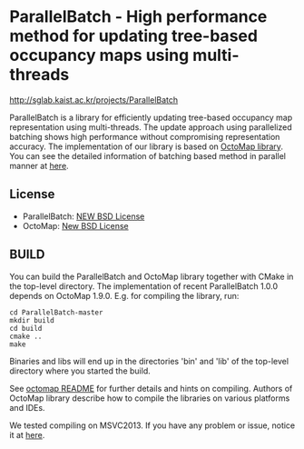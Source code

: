 ParallelBatch - High performance method for updating tree-based occupancy maps using multi-threads
================================================================================

http://sglab.kaist.ac.kr/projects/ParallelBatch

ParallelBatch is a library for efficiently updating tree-based occupancy map representation using multi-threads.
The update approach using parallelized batching shows high performance without compromising representation accuracy.
The implementation of our library is based on [OctoMap library](https://github.com/Octomap/octomap).
You can see the detailed information of batching based method in parallel manner at [here](http://sglab.kaist.ac.kr/ParallelBatch).

License
-------
* ParallelBatch: [NEW BSD License](LICENSE.txt)
* OctoMap: [New BSD License](octomap/LICENSE.txt)

BUILD
-----
You can build the ParallelBatch and OctoMap library together with CMake in the top-level directory.
The implementation of recent ParallelBatch 1.0.0 depends on OctoMap 1.9.0.
E.g. for compiling the library, run:

	cd ParallelBatch-master
	mkdir build
	cd build
	cmake ..
	make

Binaries and libs will end up in the directories 'bin' and 'lib' of the top-level directory where you started the build.

See [octomap README](octomap/README.md) for further details and hints on compiling.
Authors of OctoMap library describe how to compile the libraries on various platforms and IDEs.

We tested compiling on MSVC2013.
If you have any problem or issue, notice it at [here](https://github.com/PinocchioYS/ParallelBatch/issues).